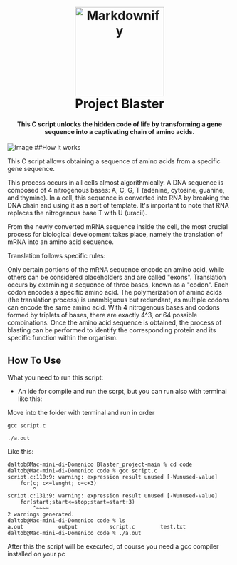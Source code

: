 <h1 align="center">
  <br>
  <a><img src="https://icons-for-free.com/iconfiles/png/512/c+original-1324760524626900054.png" alt="Markdownify" width="200"></a>
  <br>
  Project Blaster
  <br>
</h1>

<h4 align="center">This C script unlocks the hidden code of life by transforming a gene sequence into a captivating chain of amino acids.</h4>

<!-- 
<p align="center">
  <a href="https://badge.fury.io/js/electron-markdownify">
    <img src="https://badge.fury.io/js/electron-markdownify.svg"
         alt="Gitter">
  </a>
  <a href="https://gitter.im/amitmerchant1990/electron-markdownify"><img src="https://badges.gitter.im/amitmerchant1990/electron-markdownify.svg"></a>
  <a href="https://saythanks.io/to/bullredeyes@gmail.com">
      <img src="https://img.shields.io/badge/SayThanks.io-%E2%98%BC-1EAEDB.svg">
  </a>
  <a href="https://www.paypal.me/AmitMerchant">
    <img src="https://img.shields.io/badge/$-donate-ff69b4.svg?maxAge=2592000&amp;style=flat">
  </a>
</p>

<p align="center">
  <a href="#key-features">Key Features</a> •
  <a href="#how-to-use">How To Use</a> •
  <a href="#download">Download</a> •
  <a href="#credits">Credits</a> •
  <a href="#related">Related</a> •
  <a href="#license">License</a>
</p>
-->

![Image](https://res.cloudinary.com/maltob03/image/upload/v1684603570/Screenshot_2023-05-20_alle_19.25.43_vhicbg.png)
##How it works

This C script allows obtaining a sequence of amino acids from a specific gene sequence.

This process occurs in all cells almost algorithmically. A DNA sequence is composed of 4 nitrogenous bases: A, C, G, T (adenine, cytosine, guanine, and thymine). In a cell, this sequence is converted into RNA by breaking the DNA chain and using it as a sort of template. It's important to note that RNA replaces the nitrogenous base T with U (uracil).

From the newly converted mRNA sequence inside the cell, the most crucial process for biological development takes place, namely the translation of mRNA into an amino acid sequence.

Translation follows specific rules:

Only certain portions of the mRNA sequence encode an amino acid, while others can be considered placeholders and are called "exons".
Translation occurs by examining a sequence of three bases, known as a "codon". Each codon encodes a specific amino acid.
The polymerization of amino acids (the translation process) is unambiguous but redundant, as multiple codons can encode the same amino acid.
With 4 nitrogenous bases and codons formed by triplets of bases, there are exactly 4^3, or 64 possible combinations.
Once the amino acid sequence is obtained, the process of blasting can be performed to identify the corresponding protein and its specific function within the organism.



## How To Use

What you need to run this script:

* An ide for compile and run the scrpt, but you can run also with terminal like this:

Move into the folder with terminal and run in order

```
gcc script.c

./a.out 

```

Like this:


```
daltob@Mac-mini-di-Domenico Blaster_project-main % cd code
daltob@Mac-mini-di-Domenico code % gcc script.c            
script.c:110:9: warning: expression result unused [-Wunused-value]
    for(c; c<=lenght; c=c+3)
        ^
script.c:131:9: warning: expression result unused [-Wunused-value]
    for(start;start<=stop;start=start+3)
        ^~~~~
2 warnings generated.
daltob@Mac-mini-di-Domenico code % ls
a.out           output          script.c        test.txt
daltob@Mac-mini-di-Domenico code % ./a.out                 
```
After this the script will be executed, of course you need a gcc compiler installed on your pc


